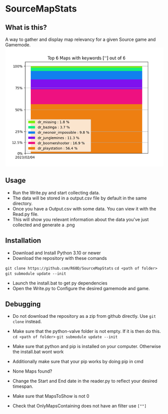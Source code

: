 
# SourceMapStats


## What is this?
A way to gather and display map relevancy for a given Source game and Gamemode.
![example](./output.png)



## Usage
* Run the Write.py and start collecting data.
* The data will be stored in a output.csv file by default in the same directory.
* Once you have a Output.csv with some data. You can view it with the Read.py file.
* This will show you relevant information about the data you've just collected and generate a .png 

## Installation
* Download and Install Python 3.10 or newer
* Download the repository with these comands
        
```git clone https://github.com/R60D/SourceMapStats```
```cd <path of folder>```
```git submodule update --init```
        
* Launch the install.bat to get py dependencies
* Open the Write.py to Configure the desired gamemode and game.

## Debugging
* Do not download the repository as a zip from github directly. Use ```git clone``` instead.

* Make sure that the python-valve folder is not empty. If it is then do this.
```cd <path of folder>```
```git submodule update --init```

* Make sure that python and pip is installed on your computer. Otherwise the install.bat wont work
* Additionally make sure that your pip works by doing pip in cmd

* None Maps found?
* Change the Start and End date in the reader.py to reflect your desired timespan.
* Make sure that MapsToShow is not 0
* Check that OnlyMapsContaining does not have an filter use ```[""]```
